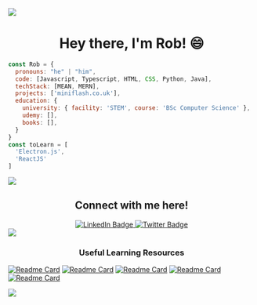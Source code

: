 <!-- My Introduction -->
<img src="https://camo.githubusercontent.com/76109812f3127b0f86940373897b04ac8943cb3c0f057f90046444480f61bafd/68747470733a2f2f692e696d6775722e636f6d2f77617856496d762e706e67"/>
<div align="center">
  <h1>Hey there, I'm Rob! 😄</h1> 
</div>

```javascript
const Rob = {
  pronouns: "he" | "him",
  code: [Javascript, Typescript, HTML, CSS, Python, Java],
  techStack: [MEAN, MERN],
  projects: ['miniflash.co.uk'],
  education: {
    university: { facility: 'STEM', course: 'BSc Computer Science' },
    udemy: [],
    books: [],
  }
}
const toLearn = [
  'Electron.js',
  'ReactJS'
]
```

<img src="https://camo.githubusercontent.com/76109812f3127b0f86940373897b04ac8943cb3c0f057f90046444480f61bafd/68747470733a2f2f692e696d6775722e636f6d2f77617856496d762e706e67"/>
<div align="center"><h2>Connect with me here!</h2></div>
<div id="badges" align="center">
  <a target="_blank" href="https://www.linkedin.com/in/r-bowden/">
    <img src="https://img.shields.io/badge/LinkedIn-blue?style=for-the-badge&logo=linkedin&logoColor=white" alt="LinkedIn Badge"/>
  </a>
<!--   <a target="_blank" href="https://www.youtube.com/channel/UCNAOKNDuLEDCT7_dNNd08yA">
    <img src="https://img.shields.io/badge/YouTube-red?style=for-the-badge&logo=youtube&logoColor=white" alt="Youtube Badge"/>
  </a>
  <a target="_blank" href="https://twitter.com/CodeByRob">
    <img src="https://img.shields.io/badge/Twitter-blue?style=for-the-badge&logo=twitter&logoColor=white" alt="Twitter Badge"/>
  </a> -->
  <a target="_blank" href="https://robertbowden.uk/">
    <img src="https://img.shields.io/badge/My Website-red?style=for-the-badge&logo=html5&logoColor=white" alt="Twitter Badge"/>
  </a>
</div>
<div align="center">
  <img src="https://komarev.com/ghpvc/?username=Code-by-Rob&style=flat-square&color=blue" alt=""/>
</div>
<!-- My Details -->
<!-- <div align="center">
  <img src="https://media.giphy.com/media/w1OBpBd7kJqHrJnJ13/giphy.gif" width="40" height="40"/>
  <p>🔭 I’m currently working on ...</p>
  <p>🌱 I’m currently learning ...</p>
  <p>👯 I’m looking to collaborate on ...</p>
  <p>🤔 I’m looking for help with ...</p>
  <p>💬 Ask me about ...</p>
  <p>📫 How to reach me: ...</p>
  <p>⚡ Fun fact: ...</p>
</div> -->

<!-- Highlighted Repos -->

<!-- My Tech Stack -->

<!-- Libraries I love -->

<!-- Frameworks -->

<!-- My Stats -->

<!-- CTAs -->
<!-- <div align="center">
  <h3>Private Work:</h3>
  <a href="https://www.miniflash.co.uk/">miniflash language learning</a>
</div> -->

<img src="https://camo.githubusercontent.com/76109812f3127b0f86940373897b04ac8943cb3c0f057f90046444480f61bafd/68747470733a2f2f692e696d6775722e636f6d2f77617856496d762e706e67"/>

<div align="center">
  <h3>Useful Learning Resources</h3>
</div>

[![Readme Card](https://github-readme-stats.vercel.app/api/pin/?username=Code-By-Rob&repo=Amazing-Web-Design)](https://github.com/anuraghazra/github-readme-stats)
[![Readme Card](https://github-readme-stats.vercel.app/api/pin/?username=EbookFoundation&repo=free-programming-books)](https://github.com/anuraghazra/github-readme-stats)
[![Readme Card](https://github-readme-stats.vercel.app/api/pin/?username=thedaviddias&repo=Front-End-Checklist)](https://github.com/anuraghazra/github-readme-stats)
[![Readme Card](https://github-readme-stats.vercel.app/api/pin/?username=kamranahmedse&repo=developer-roadmap)](https://github.com/anuraghazra/github-readme-stats)
[![Readme Card](https://github-readme-stats.vercel.app/api/pin/?username=GorvGoyl&repo=Clone-Wars)](https://github.com/anuraghazra/github-readme-stats)

<img src="https://camo.githubusercontent.com/76109812f3127b0f86940373897b04ac8943cb3c0f057f90046444480f61bafd/68747470733a2f2f692e696d6775722e636f6d2f77617856496d762e706e67"/>
